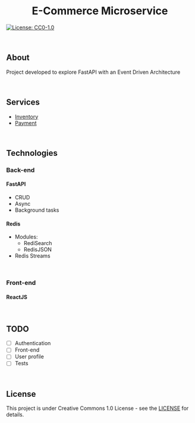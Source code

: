 <h1 align="center">
	E-Commerce Microservice 
</h1>

[![License: CC0-1.0](https://licensebuttons.net/l/zero/1.0/80x15.png)](http://creativecommons.org/publicdomain/zero/1.0/)

<br>

## About
Project developed to explore FastAPI with an Event Driven Architecture

<br>


## Services
- [Inventory](https://github.com/tomasoak/e_store_microservice/tree/main/inventory)
- [Payment](https://github.com/tomasoak/e_store_microservice/tree/main/payment)

<br>

## Technologies
### Back-end
#### FastAPI
  - CRUD
  - Async
  - Background tasks


#### Redis
- Modules:
    - RediSearch
    - RedisJSON
- Redis Streams

<br>

### Front-end
#### ReactJS

<br>

## TODO
- [ ] Authentication
- [ ] Front-end
- [ ] User profile
- [ ] Tests

<br>

## License
This project is under Creative Commons 1.0 License - see the [LICENSE](LICENSE) for details.

